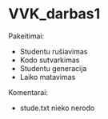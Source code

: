 # VVK_darbas1

Pakeitimai: 

  * Studentu rušiavimas
  * Kodo sutvarkimas
  * Studentu generacija
  * Laiko matavimas

Komentarai: 

  * stude.txt nieko nerodo 
   
